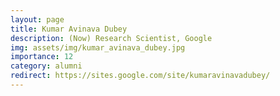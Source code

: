```yaml
---
layout: page
title: Kumar Avinava Dubey
description: (Now) Research Scientist, Google
img: assets/img/kumar_avinava_dubey.jpg
importance: 12
category: alumni
redirect: https://sites.google.com/site/kumaravinavadubey/
---
```

